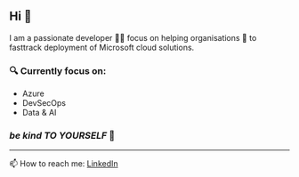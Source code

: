 ## Hi :wave:  

I am a passionate developer :technologist: focus on helping organisations :office: to fasttrack deployment of Microsoft cloud solutions.  

### :mag: Currently focus on:
  - Azure
  - DevSecOps
  - Data & AI

### *be kind TO YOURSELF* :hugs:

---

📫 How to reach me: [LinkedIn](https://www.linkedin.com/in/pererasean/)

<!--
**seanperera/seanperera** is a ✨ _special_ ✨ repository because its `README.md` (this file) appears on your GitHub profile.

Here are some ideas to get you started:

- 🔭 I’m currently working on ...
- 🌱 I’m currently learning ...
- 👯 I’m looking to collaborate on ...
- 🤔 I’m looking for help with ...
- 💬 Ask me about ...
- 📫 How to reach me: ...
- 😄 Pronouns: ...
- ⚡ Fun fact: ...
-->
